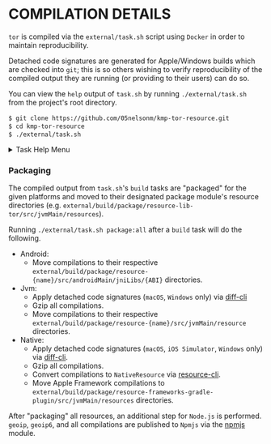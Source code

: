 # COMPILATION DETAILS

<!-- TODO -->

`tor` is compiled via the `external/task.sh` script using `Docker` in order to maintain 
reproducibility.

Detached code signatures are generated for Apple/Windows builds which are checked into 
`git`; this is so others wishing to verify reproducibility of the compiled output they 
are running (or providing to their users) can do so.

You can view the `help` output of `task.sh` by running `./external/task.sh` from the 
project's root directory.

```
$ git clone https://github.com/05nelsonm/kmp-tor-resource.git
$ cd kmp-tor-resource
$ ./external/task.sh
```

<details>
    <summary>Task Help Menu</summary>

![image](assets/task.sh.png)

</details>

### Packaging

The compiled output from `task.sh`'s `build` tasks are "packaged" for the given platforms and 
moved to their designated package module's resource directories (e.g. 
`external/build/package/resource-lib-tor/src/jvmMain/resources`).

Running `./external/task.sh package:all` after a `build` task will do the following.

- Android:
    - Move compilations to their respective `external/build/package/resource-{name}/src/androidMain/jniLibs/{ABI}` 
      directories.
- Jvm:
    - Apply detached code signatures (`macOS`, `Windows` only) via [diff-cli][path-diff-cli]
    - Gzip all compilations.
    - Move compilations to their respective `external/build/package/resource-{name}/src/jvmMain/resource` 
      directories.
- Native:
    - Apply detached code signatures (`macOS`, `iOS Simulator`, `Windows` only) via [diff-cli][path-diff-cli].
    - Gzip all compilations.
    - Convert compilations to `NativeResource` via [resource-cli][path-resource-cli].
    - Move Apple Framework compilations to `external/build/package/resource-frameworks-gradle-plugin/src/jvmMain/resources`
      directories.

After "packaging" all resources, an additional step for `Node.js` is performed. `geoip`, `geoip6`, and all 
compilations are published to `Npmjs` via the [npmjs][path-npmjs] module.

[path-diff-cli]: ../tools/diff-cli/README.md
[path-resource-cli]: ../tools/resource-cli/README.md
[path-npmjs]: ../library/npmjs/README.md
